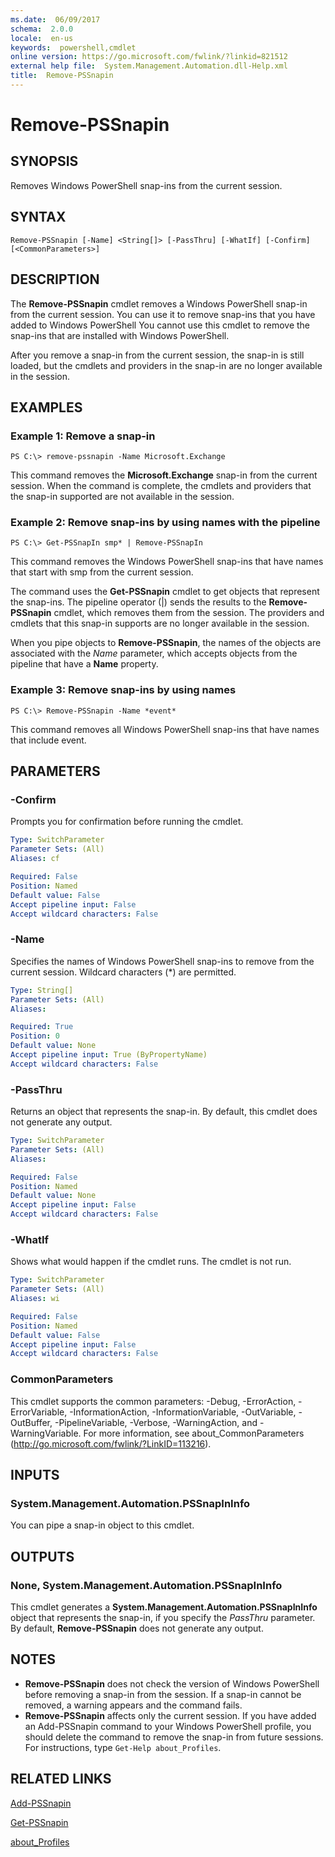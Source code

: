 ```yaml
---
ms.date:  06/09/2017
schema:  2.0.0
locale:  en-us
keywords:  powershell,cmdlet
online version: https://go.microsoft.com/fwlink/?linkid=821512
external help file:  System.Management.Automation.dll-Help.xml
title:  Remove-PSSnapin
---
```


# Remove-PSSnapin

## SYNOPSIS
Removes Windows PowerShell snap-ins from the current session.

## SYNTAX

```
Remove-PSSnapin [-Name] <String[]> [-PassThru] [-WhatIf] [-Confirm] [<CommonParameters>]
```

## DESCRIPTION
The **Remove-PSSnapin** cmdlet removes a Windows PowerShell snap-in from the current session.
You can use it to remove snap-ins that you have added to Windows PowerShell You cannot use this cmdlet to remove the snap-ins that are installed with Windows PowerShell.

After you remove a snap-in from the current session, the snap-in is still loaded, but the cmdlets and providers in the snap-in are no longer available in the session.

## EXAMPLES

### Example 1: Remove a snap-in
```
PS C:\> remove-pssnapin -Name Microsoft.Exchange
```

This command removes the **Microsoft.Exchange** snap-in from the current session.
When the command is complete, the cmdlets and providers that the snap-in supported are not available in the session.

### Example 2: Remove snap-ins by using names with the pipeline
```
PS C:\> Get-PSSnapIn smp* | Remove-PSSnapIn
```

This command removes the Windows PowerShell snap-ins that have names that start with smp from the current session.

The command uses the **Get-PSSnapin** cmdlet to get objects that represent the snap-ins.
The pipeline operator (|) sends the results to the **Remove-PSSnapin** cmdlet, which removes them from the session.
The providers and cmdlets that this snap-in supports are no longer available in the session.

When you pipe objects to **Remove-PSSnapin**, the names of the objects are associated with the *Name* parameter, which accepts objects from the pipeline that have a **Name** property.

### Example 3: Remove snap-ins by using names
```
PS C:\> Remove-PSSnapin -Name *event*
```

This command removes all Windows PowerShell snap-ins that have names that include event.

## PARAMETERS

### -Confirm
Prompts you for confirmation before running the cmdlet.

```yaml
Type: SwitchParameter
Parameter Sets: (All)
Aliases: cf

Required: False
Position: Named
Default value: False
Accept pipeline input: False
Accept wildcard characters: False
```

### -Name
Specifies the names of Windows PowerShell snap-ins to remove from the current session.
Wildcard characters (*) are permitted.

```yaml
Type: String[]
Parameter Sets: (All)
Aliases:

Required: True
Position: 0
Default value: None
Accept pipeline input: True (ByPropertyName)
Accept wildcard characters: False
```

### -PassThru
Returns an object that represents the snap-in.
By default, this cmdlet does not generate any output.

```yaml
Type: SwitchParameter
Parameter Sets: (All)
Aliases:

Required: False
Position: Named
Default value: None
Accept pipeline input: False
Accept wildcard characters: False
```

### -WhatIf
Shows what would happen if the cmdlet runs.
The cmdlet is not run.

```yaml
Type: SwitchParameter
Parameter Sets: (All)
Aliases: wi

Required: False
Position: Named
Default value: False
Accept pipeline input: False
Accept wildcard characters: False
```

### CommonParameters
This cmdlet supports the common parameters: -Debug, -ErrorAction, -ErrorVariable, -InformationAction, -InformationVariable, -OutVariable, -OutBuffer, -PipelineVariable, -Verbose, -WarningAction, and -WarningVariable. For more information, see about_CommonParameters (http://go.microsoft.com/fwlink/?LinkID=113216).

## INPUTS

### System.Management.Automation.PSSnapInInfo
You can pipe a snap-in object to this cmdlet.

## OUTPUTS

### None, System.Management.Automation.PSSnapInInfo
This cmdlet generates a **System.Management.Automation.PSSnapInInfo** object that represents the snap-in, if you specify the *PassThru* parameter.
By default, **Remove-PSSnapin** does not generate any output.

## NOTES
* **Remove-PSSnapin** does not check the version of Windows PowerShell before removing a snap-in from the session. If a snap-in cannot be removed, a warning appears and the command fails.
* **Remove-PSSnapin** affects only the current session. If you have added an Add-PSSnapin command to your Windows PowerShell profile, you should delete the command to remove the snap-in from future sessions. For instructions, type `Get-Help about_Profiles`.

## RELATED LINKS

[Add-PSSnapin](Add-PSSnapin.md)

[Get-PSSnapin](Get-PSSnapin.md)

[about_Profiles](About/about_profiles.md)
